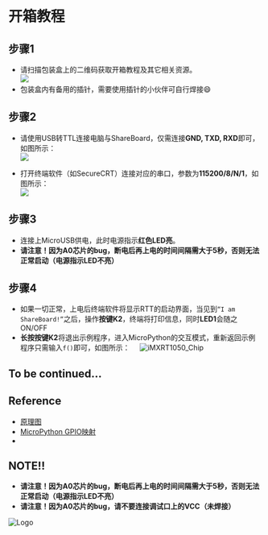 # 开箱教程
## 步骤1
- 请扫描包装盒上的二维码获取开箱教程及其它相关资源。    
![](../Pic/package_size400.png)
- 包装盒内有备用的插针，需要使用插针的小伙伴可自行焊接:smile:

## 步骤2
- 请使用USB转TTL连接电脑与ShareBoard，仅需连接**GND, TXD, RXD**即可，如图所示：    
![](../Pic/PCB_Front_size400_des.png)    


- 打开终端软件（如SecureCRT）连接对应的串口，参数为**115200/8/N/1**，如图所示：     
![](../Pic/terminal_size400.png)

## 步骤3
- 连接上MicroUSB供电，此时电源指示**红色LED亮**。
- **请注意！因为A0芯片的bug，断电后再上电的时间间隔需大于5秒，否则无法正常启动（电源指示LED不亮）**

## 步骤4
- 如果一切正常，上电后终端软件将显示RTT的启动界面，当见到```“I am ShareBoard!”```之后，操作**按键K2**，终端将打印信息，同时**LED1**会随之ON/OFF
- **长按按键K2**将退出示例程序，进入MicroPython的交互模式，重新返回示例程序只需输入```f()```即可，如图所示：    
![iMXRT1050_Chip](../Pic/ShareBoard_rtt_mpy_demo.gif)    

## To be continued...


## Reference
- [原理图](https://github.com/Share-Board/ShareBoard-iMXRT1050/blob/master/PCB/V0.40/ShareBoard-i.MXRT1050_REV4.pdf) 
- [MicroPython GPIO映射](https://github.com/RT-Thread/rt-thread/blob/8ed3470d2a485c49ec4f5d4a5ec53e94edf7a2c8/bsp/imxrt1052-evk/drivers/drv_pin.c#L184)
- 


## NOTE!!
- **请注意！因为A0芯片的bug，断电后再上电的时间间隔需大于5秒，否则无法正常启动（电源指示LED不亮）**
- **请注意！因为A0芯片的bug，请不要连接调试口上的VCC（未焊接）**

![Logo](../Pic/QRcode.jpg)
